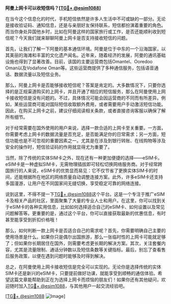 **阿曼上网卡可以收短信吗？[[TG💪+ @esim1088](https://t.me/s/esim1088)]**

在当今这个信息化的时代，手机短信依然是许多人生活中不可或缺的一部分。无论是接收验证码、通知信息，还是与亲朋好友保持联系，短信都扮演着重要的角色。而当你身处异国他乡时，比如在阿曼这样的国家旅行或工作，是否还能顺利收到短信呢？今天我们就来聊聊阿曼上网卡是否支持接收短信的问题。

首先，让我们了解一下阿曼的基本通信环境。阿曼是位于中东的一个沿海国家，以其美丽的海滩和丰富的文化遗产闻名。近年来，随着经济的发展，阿曼的通讯基础设施也得到了显著改善。目前，该国的主要运营商包括Omantel、Ooredoo Oman以及Vodafone Oman等。这些运营商提供了多种通信服务，包括语音通话、数据流量以及短信业务。

那么，阿曼上网卡是否能够接收短信呢？答案是肯定的。大多数情况下，只要你选择的是正规渠道购买的上网卡，并且开通了相应的短信服务，那么在阿曼使用上网卡接收短信是没有问题的。不过，具体情况可能会因运营商的不同而有所差异。例如，某些运营商可能对国际短信收取额外费用，或者需要用户手动激活短信功能。因此，在购买上网卡之前，建议仔细阅读相关条款，或者直接咨询客服以确保了解所有细节。

对于经常需要在国外使用的用户来说，选择一款合适的上网卡至关重要。一方面，你需要考虑上网卡的数据流量是否充足，是否能满足你的日常需求；另一方面，短信功能也是不可忽视的重要因素之一。尤其是在涉及到银行转账、在线购物等涉及安全的操作时，短信验证码的作用就显得尤为重要了。

当然，除了传统的实体SIM卡之外，现在还有一种更加便捷的选择——eSIM卡。eSIM卡是一种虚拟SIM卡，无需物理插拔即可轻松切换网络服务商。对于经常跨国旅行的人来说，eSIM卡的优势显而易见：它不仅节省了更换实体SIM卡的时间，还能根据所在地区的网络质量自动调整连接方案。此外，许多eSIM卡还支持多国漫游，让用户在不同国家间无缝切换，享受稳定可靠的网络连接。

说到这里，不得不提一下[TG💪+ @esim1088](https://t.me/s/esim1088)这个平台。这是一个专注于推广eSIM卡及相关产品的社区，里面聚集了大量的专业人士和用户。在这里，你可以找到关于eSIM卡的各种实用信息，比如如何选择适合自己的eSIM卡、如何设置以及常见问题解答等。更重要的是，通过这个平台，你可以直接获取最新的优惠信息，有时甚至能享受到折扣价格哦！

那么，如何判断一款上网卡是否适合自己的需求呢？首先，你需要明确自己主要的使用场景是什么。如果你只是偶尔出国旅游，那么一张临时性的上网卡可能就足够了；但如果你长期居住在国外，则需要考虑更长期的解决方案。其次，关注套餐内容，尤其是流量限制、通话分钟数以及短信条数等关键指标。最后，别忘了查看售后服务政策，以便在遇到问题时能够及时得到解决。

总之，在阿曼使用上网卡接收短信是完全可以实现的。无论你是选择传统的实体SIM卡还是新兴的eSIM卡，只要提前做好功课，就能享受到顺畅的通信体验。希望这篇文章能帮助到正在为选择上网卡而烦恼的朋友们！如果你还有其他疑问，欢迎随时加入[TG💪+ @esim1088](https://t.me/s/esim1088)，与其他用户一起交流经验吧。

[[TG💪+ @esim1088](https://t.me/s/esim1088) ![Image](https://i.postimg.cc/4NQfJmqS/Snipaste-2025-05-13-00-14-12.png)]